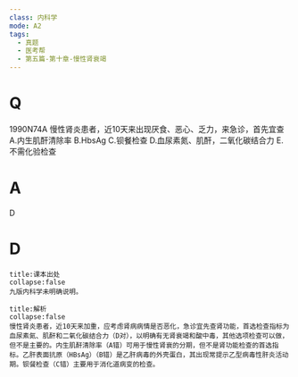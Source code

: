 ```yaml
---
class: 内科学
mode: A2
tags:
  - 真题
  - 医考帮
  - 第五篇-第十章-慢性肾衰竭
---
```


# Q
1990N74A 慢性肾炎患者，近10天来出现厌食、恶心、乏力，来急诊，首先宜查
A.内生肌酐清除率
B.HbsAg
C.钡餐检查
D.血尿素氮、肌酐，二氧化碳结合力
E.不需化验检查

# A
D
# D
```ad-note
title:课本出处
collapse:false
九版内科学未明确说明。
```

```ad-summary
title:解析
collapse:false
慢性肾炎患者，近10天来加重，应考虑肾病病情是否恶化，急诊宜先查肾功能，首选检查指标为血尿素氮、肌酐和二氧化碳结合力（D对），以明确有无肾衰竭和酸中毒，其他选项检查可以做，但不是主要的。内生肌酐清除率（A错）可用于慢性肾衰的分期，但不是肾功能检查的首选指标。乙肝表面抗原（HBsAg）（B错）是乙肝病毒的外壳蛋白，其出现常提示乙型病毒性肝炎活动期。钡餐检查（C错）主要用于消化道病变的检查。
```

